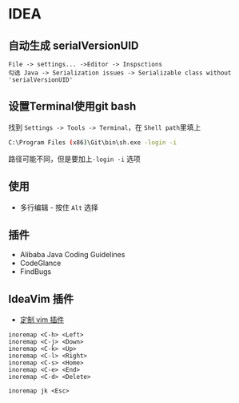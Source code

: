 # IDEA
<!-- toc -->

## 自动生成 serialVersionUID
```
File -> settings... ->Editor -> Inspsctions
勾选 Java -> Serialization issues -> Serializable class without 'serialVersionUID'
```

## 设置Terminal使用git bash
找到 `Settings -> Tools -> Terminal`，在 `Shell path`里填上
```bash
C:\Program Files (x86)\Git\bin\sh.exe -login -i
```
路径可能不同，但是要加上`-login -i` 选项

## 使用
* 多行编辑 - 按住 `Alt` 选择

## 插件
* Alibaba Java Coding Guidelines
* CodeGlance
* FindBugs

## IdeaVim 插件
* [定制 vim 插件](http://www.jianshu.com/p/ec6b4b4536aa)

```
inoremap <C-h> <Left>
inoremap <C-j> <Down>
inoremap <C-k> <Up>
inoremap <C-l> <Right>
inoremap <C-s> <Home>
inoremap <C-e> <End>
inoremap <C-d> <Delete>

inoremap jk <Esc>
```
